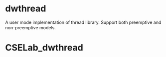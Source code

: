 dwthread
========

A user mode implementation of thread library. Support both preemptive and non-preemptive models.
# CSELab_dwthread
